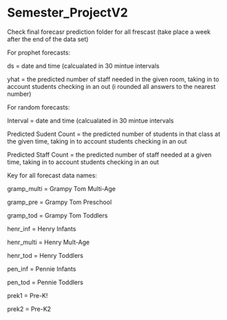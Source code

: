 # Semester_ProjectV2
Check final forecasr prediction folder for all frescast (take place a week after the end of the data set)



For prophet forecasts:

ds = date and time (calcualated in 30 mintue intervals

yhat = the predicted number of staff needed in the given room, taking in to account students checking in an out (i rounded all answers to the nearest number)




For random forecasts:

Interval = date and time (calcualated in 30 mintue intervals

Predicted Sudent Count = the predicted number of students in that class at the given time, taking in to account students checking in an out 

Predicted Staff Count = the predicted number of staff needed at a given time, taking in to account students checking in an out 





Key for all forecast data names:

gramp_multi = Grampy Tom Multi-Age

gramp_pre = Grampy Tom Preschool

gramp_tod = Grampy Tom Toddlers

henr_inf = Henry Infants

henr_multi = Henry Mult-Age

henr_tod = Henry Toddlers

pen_inf = Pennie Infants

pen_tod = Pennie Toddlers

prek1 = Pre-K!

prek2 = Pre-K2

